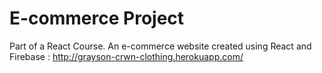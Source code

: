 # E-commerce Project

Part of a React Course. An e-commerce website created using React and Firebase
: http://grayson-crwn-clothing.herokuapp.com/
